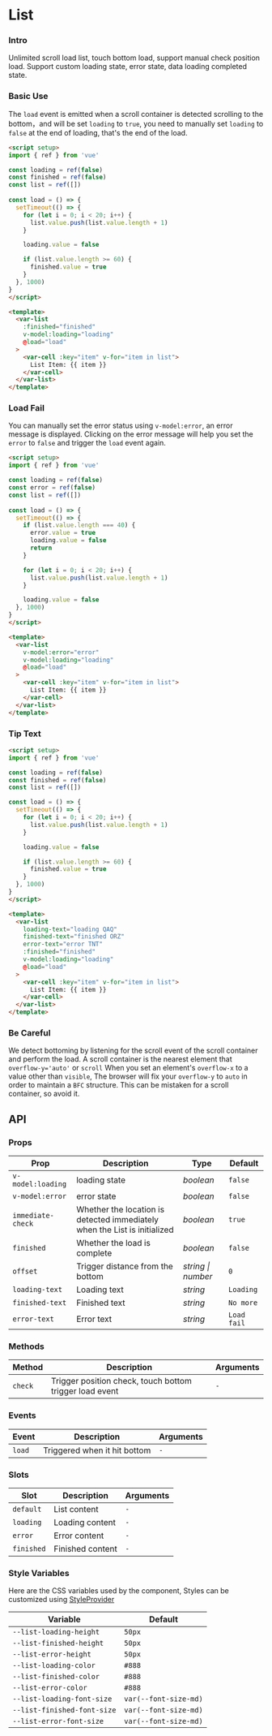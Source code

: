 # List

### Intro

Unlimited scroll load list, touch bottom load, support manual check position load.
Support custom loading state, error state, data loading completed state.

### Basic Use

The `load` event is emitted when a scroll container is detected scrolling to the bottom，and will be set `loading` to `true`,
you need to manually set `loading` to `false` at the end of loading, that's the end of the load.

```html
<script setup>
import { ref } from 'vue'

const loading = ref(false)
const finished = ref(false)
const list = ref([])
    
const load = () => {
  setTimeout(() => {
    for (let i = 0; i < 20; i++) {
      list.value.push(list.value.length + 1)
    }

    loading.value = false

    if (list.value.length >= 60) {
      finished.value = true
    }
  }, 1000)
}
</script>

<template>
  <var-list
    :finished="finished"
    v-model:loading="loading"
    @load="load"
  >
    <var-cell :key="item" v-for="item in list">
      List Item: {{ item }}
    </var-cell>
  </var-list>
</template>
```

### Load Fail

You can manually set the error status using `v-model:error`, an error message is displayed.
Clicking on the error message will help you set the `error` to `false` and trigger the `load` event again.

```html
<script setup>
import { ref } from 'vue'

const loading = ref(false)
const error = ref(false)
const list = ref([])
    
const load = () => {
  setTimeout(() => {
    if (list.value.length === 40) {
      error.value = true
      loading.value = false
      return
    }

    for (let i = 0; i < 20; i++) {
      list.value.push(list.value.length + 1)
    }

    loading.value = false
  }, 1000)
}
</script>

<template>
  <var-list
    v-model:error="error"
    v-model:loading="loading"
    @load="load"
  >
    <var-cell :key="item" v-for="item in list">
      List Item: {{ item }}
    </var-cell>
  </var-list>
</template>
```

### Tip Text

```html
<script setup>
import { ref } from 'vue'

const loading = ref(false)
const finished = ref(false)
const list = ref([])

const load = () => {
  setTimeout(() => {
    for (let i = 0; i < 20; i++) {
      list.value.push(list.value.length + 1)
    }

    loading.value = false

    if (list.value.length >= 60) {
      finished.value = true
    }
  }, 1000)
}
</script>

<template>
  <var-list 
    loading-text="loading QAQ" 
    finished-text="finished ORZ" 
    error-text="error TNT" 
    :finished="finished" 
    v-model:loading="loading" 
    @load="load"
  >
    <var-cell :key="item" v-for="item in list">
      List Item: {{ item }}
    </var-cell>
  </var-list>
</template>
```

### Be Careful

We detect bottoming by listening for the scroll event of the scroll container and perform the load.
A scroll container is the nearest element that `overflow-y='auto'` or `scroll`
When you set an element's `overflow-x` to a value other than `visible`, The browser will fix your `overflow-y` to `auto` in order to maintain a `BFC` structure.
This can be mistaken for a scroll container, so avoid it.

## API

### Props

| Prop              | Description                                                               | Type               | Default     |
| ----------------- | ------------------------------------------------------------------------- | ------------------ | ----------- |
| `v-model:loading` | loading state                                                             | _boolean_          | `false`     |
| `v-model:error`   | error state                                                               | _boolean_          | `false`     |
| `immediate-check` | Whether the location is detected immediately when the List is initialized | _boolean_          | `true`      |
| `finished`        | Whether the load is complete                                              | _boolean_          | `false`     |
| `offset`          | Trigger distance from the bottom                                          | _string \| number_ | `0`         |
| `loading-text`    | Loading text                                                              | _string_           | `Loading`   |
| `finished-text`   | Finished text                                                             | _string_           | `No more`   |
| `error-text`      | Error text                                                                | _string_           | `Load fail` |

### Methods

| Method  | Description                                             | Arguments |
| ------- | ------------------------------------------------------- | --------- |
| `check` | Trigger position check, touch bottom trigger load event | `-`       |

### Events

| Event  | Description                  | Arguments |
| ------ | ---------------------------- | --------- |
| `load` | Triggered when it hit bottom | `-`       |

### Slots

| Slot       | Description      | Arguments |
| ---------- | ---------------- | --------- |
| `default`  | List content     | `-`       |
| `loading`  | Loading content  | `-`       |
| `error`    | Error content    | `-`       |
| `finished` | Finished content | `-`       |

### Style Variables

Here are the CSS variables used by the component, Styles can be customized using [StyleProvider](#/en-US/style-provider)

| Variable                    | Default               |
| --------------------------- | --------------------- |
| `--list-loading-height`     | `50px`                |
| `--list-finished-height`    | `50px`                |
| `--list-error-height`       | `50px`                |
| `--list-loading-color`      | `#888`                |
| `--list-finished-color`     | `#888`                |
| `--list-error-color`        | `#888`                |
| `--list-loading-font-size`  | `var(--font-size-md)` |
| `--list-finished-font-size` | `var(--font-size-md)` |
| `--list-error-font-size`    | `var(--font-size-md)` |
